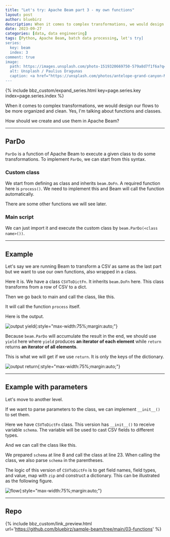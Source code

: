 ```yaml
---
title: "Let's try: Apache Beam part 3 - my own functions"
layout: post
author: bluebirz
description: When it comes to complex transformations, we would design our flows to be more organized and clean.
date: 2023-09-27
categories: [data, data engineering]
tags: [Python, Apache Beam, batch data processing, let's try]
series:
  key: beam
  index: 3
comment: true
image:
  path: https://images.unsplash.com/photo-1519320669750-579a8d7f1f6a?q=80&w=1959&auto=format&fit=crop&ixlib=rb-4.0.3&ixid=M3wxMjA3fDB8MHxwaG90by1wYWdlfHx8fGVufDB8fHx8fA%3D%3D
  alt: Unsplash / Paulius Dragunas
  caption: <a href="https://unsplash.com/photos/antelope-grand-canyon-M2UXVaLlfds">Unsplash / Paulius Dragunas</a>
---
```


{% include bbz_custom/expand_series.html key=page.series.key index=page.series.index %}

When it comes to complex transformations, we would design our flows to be more organized and clean. Yes, I'm talking about functions and classes.

How should we create and use them in Apache Beam?

---

## ParDo

`ParDo` is a function of Apache Beam to execute a given class to do some transformations. To implement `ParDo`, we can start from this syntax.

<script src="https://gist.github.com/bluebirz/c77aa2a47e3e782959bcab4b0d34a7d4.js?file=03-syntax.py"></script>

### Custom class

We start from defining as class and inherits `beam.DoFn`. A required function here is `process()`. We need to implement this and Beam will call the function automatically.

There are some other functions we will see later.

### Main script

We can just import it and execute the custom class by `beam.ParDo(<class name>())`.

---

## Example

Let's say we are running Beam to transform a CSV as same as the last part but we want to use our own functions, also wrapped in a class.

Here it is. We have a class `CSVToDictFn`. It inherits `beam.DoFn` here. This class transforms from a row of CSV to a dict.

<script src="https://gist.github.com/bluebirz/c77aa2a47e3e782959bcab4b0d34a7d4.js?file=03-CSVToDict-1.py"></script>

Then we go back to main and call the class, like this.

<script src="https://gist.github.com/bluebirz/c77aa2a47e3e782959bcab4b0d34a7d4.js?file=03-main-1.py"></script>

It will call the function `process` itself.

Here is the output.

![output yield](https://bluebirzdotnet.s3.ap-southeast-1.amazonaws.com/beam/p3/01-simple-yield.png){:style="max-width:75%;margin:auto;"}

Because `beam.ParDo` will accumulate the result in the end, we should use `yield` here where `yield` produces **an iterator of each element** while `return` returns **an iterator of all elements**.

This is what we will get if we use `return`. It is only the keys of the dictionary.

![output return](https://bluebirzdotnet.s3.ap-southeast-1.amazonaws.com/beam/p3/02-simple-return.png){:style="max-width:75%;margin:auto;"}

---

## Example with parameters

Let's move to another level.

If we want to parse parameters to the class, we can implement `__init__()` to set them.

<script src="https://gist.github.com/bluebirz/c77aa2a47e3e782959bcab4b0d34a7d4.js?file=03-CSVToDict-2-init.py"></script>

Here we have `CSVToDictFn` class. This version has `__init__()` to receive variable `schema`. The variable will be used to cast CSV fields to different types.

And we can call the class like this.

<script src="https://gist.github.com/bluebirz/c77aa2a47e3e782959bcab4b0d34a7d4.js?file=03-main-2.py"></script>

We prepared `schema` at line 8 and call the class at line 23. When calling the class, we also parse `schema` in the parentheses.

The logic of this version of `CSVToDictFn` is to get field names, field types, and value, map with `zip` and construct a dictionary. This can be illustrated as the following figure.

![flow](https://bluebirzdotnet.s3.ap-southeast-1.amazonaws.com/beam/p3/schema_zip.drawio.png){:style="max-width:75%;margin:auto;"}

---

## Repo

{% include bbz_custom/link_preview.html url='<https://github.com/bluebirz/sample-beam/tree/main/03-functions>' %}

